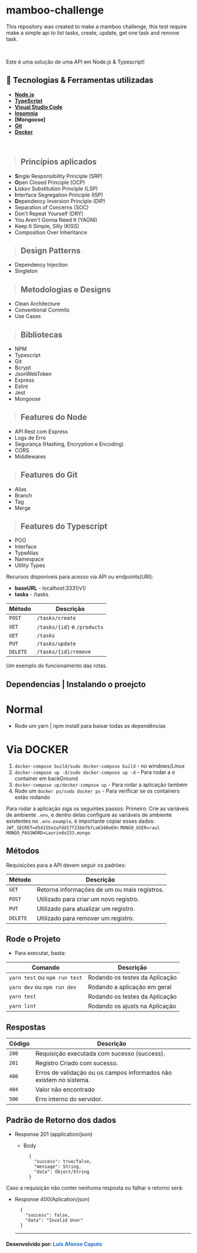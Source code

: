 # mamboo-challenge
This repository was created to make a mamboo challenge, this test require make a simple api to list tasks, create, update, get one task and remove task.

<br/>

Este é uma solução de uma API em Node.js & Typescript!


## 🚀 Tecnologias & Ferramentas utilizadas

* **[Node.js](https://nodejs.org/pt-br/)**
* **[TypeScript](https://www.typescriptlang.org/download)**
* **[Visual Studio Code](https://code.visualstudio.com/)**
* **[Insomnia](https://insomnia.rest/download)**
* **[Mongoose]**
* **[Git](https://git-scm.com/downloads)**
* **[Docker](https://www.docker.com/products/docker-desktop/)**

<br/>

> ## Princípios aplicados 
* **S**ingle Responsibility Principle (SRP)
* **O**pen Closed Principle (OCP)
* **L**iskov Substitution Principle (LSP)
* **I**nterface Segregation Principle (ISP)
* **D**ependency Inversion Principle (DIP)
* Separation of Concerns (SOC)
* Don't Repeat Yourself (DRY)
* You Aren't Gonna Need It (YAGNI)
* Keep It Simple, Silly (KISS)
* Composition Over Inheritance

> ## Design Patterns
* Dependency Injection
* Singleton

> ## Metodologias e Designs
* Clean Architecture
* Conventional Commits
* Use Cases

> ## Bibliotecas
* NPM
* Typescript
* Git
* Bcrypt
* JsonWebToken
* Express
* Eslint
* Jest
* Mongoose

> ## Features do Node
* API Rest com Express
* Logs de Erro
* Segurança (Hashing, Encryption e Encoding)
* CORS
* Middlewares


> ## Features do Git
* Alias
* Branch
* Tag
* Merge


> ## Features do Typescript
* POO
* Interface
* TypeAlias
* Namespace
* Utility Types

Recursos disponíveis para acesso via API ou endpoints(URI):

- **baseURL** - localhost:3331/v1/
- **tasks** - /tasks

| Método    | Descrição                         |
| ------    | --------------------------------- |
| `POST`    | `/tasks/create`                   |
| `GET`     | `/tasks/{id}` e `/products`       |  
| `GET`     | `/tasks`                          |   
| `PUT`     | `/tasks/update`                   |   
| `DELETE`  | `/tasks/{id}/remove`              |   


Um exemplo do funcionamento das rotas.


## Dependencias | Instalando o proejcto

# Normal

- Rode um yarn | npm install para baixar todas as dependências

# Via DOCKER

1. `docker-compose build/sudo docker-compose build` - no windows/Linux
2. `docker-compose up -d/sudo docker-compose up -d` - Para rodar a o container em backGround
3. `docker-compose up/docker-compose up` - Para rodar a aplicação também
4. Rode um `docker ps/sudo docker ps` - Para verificar se os containers estão rodando

Para rodar a aplicação siga os seguintes passos:
Primeiro: Crie as variáveis de ambiente `.env`, e dentro delas configure as variáveis de ambiente existentes no `.env.example`, é importante copiar esses dados: 
``` JWT_SECRET=d54155e2afdd17f23bbfb7ca6348e69c ```
``` MONGO_USER=raul ```
``` MONGO_PASSWORD=Laurindo233.mongo ```


## Métodos

Requisições para a API devem seguir os padrões:

| Método | Descrição |
| -------- | ----------------------------------------------------- |
| `GET`  | Retorna informações de um ou mais registros. |
| `POST` | Utilizado para criar um novo registro. |
| `PUT`  | Utilizado para atualizar um registro. |
| `DELETE` | Utilizado para remover um registro. |

## Rode o Projeto

- Para executar, basta:

| Comando                       | Descrição                      |
| ----------------------------- | ------------------------------ |
| `yarn test` ou `npm run test` | Rodando os testes da Aplicação |
| `yarn dev` ou `npm run dev`   | Rodando a aplicação em geral   |
| `yarn test`                   | Rodando os testes da Aplicação |
| `yarn lint`                   | Rodando os ajusts na Aplicação |


## Respostas

| Código | Descrição                                                          |
| ------ | ------------------------------------------------------------------ |
| `200`  | Requisição executada com sucesso (success).                        |
| `201`  | Registro Criado com sucesso.                                       |
| `400`  | Erros de validação ou os campos informados não existem no sistema. |
| `404`  | Valor não encontrado                                               |
| `500`  | Erro interno do servidor.                                          |

## Padrão de Retorno dos dados

- Response 201 (application/json)

  - Body

    ```
      {
        "success": true/false,
        "message": String,
        "data": Object/String
      }
    ```

Caso a requisição não conter nenhuma resposta ou falhar o retorno será:

- Response 400(Aplication/json)

  ```
    {
      "success": false,
      "data": "Invalid User"
    }
  ```
  
  <hr>

<h4>Desenvolvido por: <strong style="color: #1f6feb; align: center">Luís Afonso Caputo</strong></h4>
